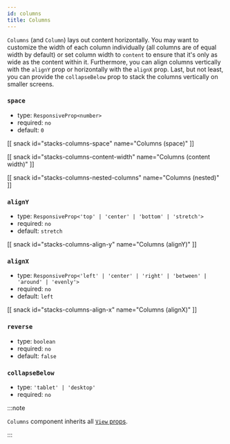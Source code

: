 ```yaml
---
id: columns
title: Columns
---
```


`Columns` (and `Column`) lays out content horizontally. You may want to customize the width of each column individually (all columns are of equal width by default) or set column width to `content` to ensure that it's only as wide as the content within it. Furthermore, you can align columns vertically with the `alignY` prop or horizontally with the `alignX` prop. Last, but not least, you can provide the `collapseBelow` prop to stack the columns vertically on smaller screens.

### `space`

- type: `ResponsiveProp<number>`
- required: `no`
- default: `0`

[[ snack id="stacks-columns-space" name="Columns (space)" ]]

[[ snack id="stacks-columns-content-width" name="Columns (content width)" ]]

[[ snack id="stacks-columns-nested-columns" name="Columns (nested)" ]]


### `alignY`

- type: `ResponsiveProp<'top' | 'center' | 'bottom' | 'stretch'>`
- required: `no`
- default: `stretch`

[[ snack id="stacks-columns-align-y" name="Columns (alignY)" ]]

### `alignX`

- type: `ResponsiveProp<'left' | 'center' | 'right' | 'between' | 'around' | 'evenly'>`
- required: `no`
- default: `left`

[[ snack id="stacks-columns-align-x" name="Columns (alignX)" ]]

### `reverse`

- type: `boolean`
- required: `no`
- default: `false`

### `collapseBelow`

- type: `'tablet' | 'desktop'`
- required: `no`

:::note

`Columns` component inherits all [`View` props](https://reactnative.dev/docs/view).

:::
